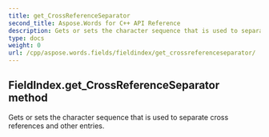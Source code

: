 ```yaml
---
title: get_CrossReferenceSeparator
second_title: Aspose.Words for C++ API Reference
description: Gets or sets the character sequence that is used to separate cross references and other entries. 
type: docs
weight: 0
url: /cpp/aspose.words.fields/fieldindex/get_crossreferenceseparator/
---
```

## FieldIndex.get_CrossReferenceSeparator method


Gets or sets the character sequence that is used to separate cross references and other entries.


